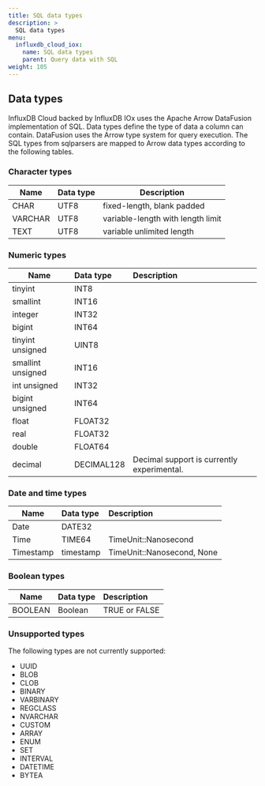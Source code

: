 ```yaml
---
title: SQL data types
description: >
  SQL data types
menu:
  influxdb_cloud_iox:
    name: SQL data types
    parent: Query data with SQL
weight: 105
---
```


## Data types

InfluxDB Cloud backed by InfluxDB IOx uses the Apache Arrow DataFusion implementation of SQL. Data types define the type of data a column can contain. DataFusion uses the Arrow type system for query execution. The SQL types from sqlparsers are mapped to Arrow data types according to the following tables. 

### Character types

| Name    | Data type | Description                       |
| ------- | :-------- | --------------------------------- |
| CHAR    | UTF8      | fixed-length, blank padded        |
| VARCHAR | UTF8      | variable-length with length limit |
| TEXT    | UTF8      | variable unlimited length         |

### Numeric types

| Name              | Data type  | Description                                |
| ----------------- | :--------- | :----------------------------------------- |
| tinyint           | INT8       |                                            |
| smallint          | INT16      |                                            |
| integer           | INT32      |                                            |
| bigint            | INT64      |                                            |
| tinyint unsigned  | UINT8      |                                            |
| smallint unsigned | INT16      |                                            |
| int unsigned      | INT32      |                                            |
| bigint unsigned   | INT64      |                                            |
| float             | FLOAT32    |                                            |
| real              | FLOAT32    |                                            |
| double            | FLOAT64    |                                            |
| decimal           | DECIMAL128 | Decimal support is currently experimental. |

### Date and time types

| Name      | Data type | Description                |
| --------- | :-------- | :-------------------------- |
| Date      | DATE32    |                            |
| Time      | TIME64    | TimeUnit::Nanosecond       |
| Timestamp | timestamp | TimeUnit::Nanosecond, None |


### Boolean types

| Name    | Data type | Description   |
| ------- | :-------- | :------------ |
| BOOLEAN | Boolean   | TRUE or FALSE |


### Unsupported types

The following types are not currently supported:
- UUID
- BLOB
- CLOB
- BINARY
- VARBINARY
- REGCLASS
- NVARCHAR
- CUSTOM
- ARRAY
- ENUM
- SET
- INTERVAL
- DATETIME
- BYTEA
